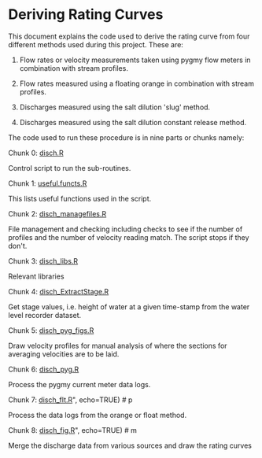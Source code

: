 # Deriving Rating Curves

This document explains the code used to derive the rating curve from four different methods used during this project. These are:

1. Flow rates or velocity measurements taken using pygmy flow meters in combination with stream profiles.

2. Flow rates measured using a floating orange in combination with stream profiles.

3. Discharges measured using the salt dilution 'slug' method.

4. Discharges measured using the salt dilution constant release method.

The code used to run these procedure is in nine parts or chunks namely:

Chunk 0: [disch.R](../disch.R)

Control script to run the sub-routines.

Chunk 1: [useful.functs.R](../useful.functs.R)

This lists useful functions used in the script.

Chunk 2: [disch_managefiles.R](../disch_managefiles.R)

File management and checking including checks to see if the number of profiles and the number of velocity reading match. The script stops if they don't.

Chunk 3: [disch_libs.R](../disch_libs.R)

Relevant libraries

Chunk 4: [disch_ExtractStage.R](../disch_ExtractStage.R)

Get stage values, i.e. height of water at a given time-stamp from the water level recorder dataset.

Chunk 5: [disch_pyg_figs.R](../disch_pyg_figs.R)

Draw velocity profiles for manual analysis of where the sections for averaging velocities are to be laid.

Chunk 6: [disch_pyg.R](../disch_pyg.R)

Process the pygmy current meter data logs.

Chunk 7: [disch_flt.R](../disch_flt.R)", echo=TRUE) # p

Process the data logs from the orange or float method.

Chunk 8: [disch_fig.R](../disch_fig.R)", echo=TRUE) # m

Merge the discharge data from various sources and draw the rating curves

